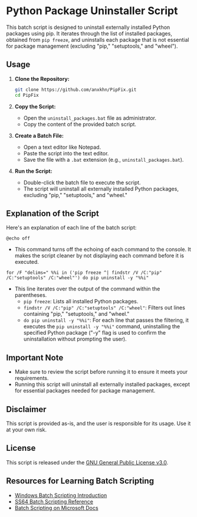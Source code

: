 # Python Package Uninstaller Script

This batch script is designed to uninstall externally installed Python packages using pip. It iterates through the list of installed packages, obtained from `pip freeze`, and uninstalls each package that is not essential for package management (excluding "pip," "setuptools," and "wheel").

## Usage

1. **Clone the Repository:**
   ```bash
   git clone https://github.com/anxkhn/PipFix.git
   cd PipFix
   ```

2. **Copy the Script:**
   - Open the `uninstall_packages.bat` file as administrator.
   - Copy the content of the provided batch script.

3. **Create a Batch File:**
   - Open a text editor like Notepad.
   - Paste the script into the text editor.
   - Save the file with a `.bat` extension (e.g., `uninstall_packages.bat`).

4. **Run the Script:**
   - Double-click the batch file to execute the script.
   - The script will uninstall all externally installed Python packages, excluding "pip," "setuptools," and "wheel."

## Explanation of the Script

Here's an explanation of each line of the batch script:

```batch
@echo off
```
- This command turns off the echoing of each command to the console. It makes the script cleaner by not displaying each command before it is executed.

```batch
for /F "delims=" %%i in ('pip freeze ^| findstr /V /C:"pip" /C:"setuptools" /C:"wheel"') do pip uninstall -y "%%i"
```
- This line iterates over the output of the command within the parentheses.
  - `pip freeze`: Lists all installed Python packages.
  - `findstr /V /C:"pip" /C:"setuptools" /C:"wheel"`: Filters out lines containing "pip," "setuptools," and "wheel."
  - `do pip uninstall -y "%%i"`: For each line that passes the filtering, it executes the `pip uninstall -y "%%i"` command, uninstalling the specified Python package ("-y" flag is used to confirm the uninstallation without prompting the user).

## Important Note

- Make sure to review the script before running it to ensure it meets your requirements.
- Running this script will uninstall all externally installed packages, except for essential packages needed for package management.

## Disclaimer

This script is provided as-is, and the user is responsible for its usage. Use it at your own risk.

## License

This script is released under the [GNU General Public License v3.0](LICENSE).

## Resources for Learning Batch Scripting

- [Windows Batch Scripting Introduction](https://www.tutorialspoint.com/batch_script/index.htm)
- [SS64 Batch Scripting Reference](https://ss64.com/nt/)
- [Batch Scripting on Microsoft Docs](https://docs.microsoft.com/en-us/windows-server/administration/windows-commands/windows-commands)
